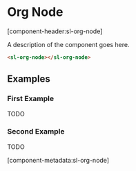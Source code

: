 # Org Node

[component-header:sl-org-node]

A description of the component goes here.

```html preview
<sl-org-node></sl-org-node>
```

## Examples

### First Example

TODO

### Second Example

TODO

[component-metadata:sl-org-node]
